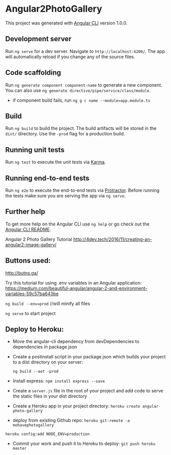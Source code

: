 # Angular2PhotoGallery

This project was generated with [Angular CLI](https://github.com/angular/angular-cli) version 1.0.0.

## Development server

Run `ng serve` for a dev server. Navigate to `http://localhost:4200/`. The app will automatically reload if you change any of the source files.

## Code scaffolding

Run `ng generate component component-name` to generate a new component. You can also use `ng generate directive/pipe/service/class/module`.

* if component build fails, run `ng g c name --module=app.module.ts`
## Build

Run `ng build` to build the project. The build artifacts will be stored in the `dist/` directory. Use the `-prod` flag for a production build.

## Running unit tests

Run `ng test` to execute the unit tests via [Karma](https://karma-runner.github.io).

## Running end-to-end tests

Run `ng e2e` to execute the end-to-end tests via [Protractor](http://www.protractortest.org/).
Before running the tests make sure you are serving the app via `ng serve`.

## Further help

To get more help on the Angular CLI use `ng help` or go check out the [Angular CLI README](https://github.com/angular/angular-cli/blob/master/README.md).

Angular 2 Photo Gallery Tutorial
http://4dev.tech/2016/11/creating-an-angular2-image-gallery/

## Buttons used:
http://butns.ga/

Try this tutorial for using .env variables in an Angular application:
https://medium.com/beautiful-angular/angular-2-and-environment-variables-59c57ba643be

`ng build --env=prod` //will minify all files

` ng serve ` to start project

## Deploy to Heroku:

* Move the angular-cli dependency from     devDependencies to dependencies in package.json

* Create a postinstall script in your package.json which builds your project to a dist directory on your server:

  ` ng build --aot -prod `

* Install express:
  ` npm install express --save `

* Create a `server.js` file in the root of your  project and add code to serve the static files in your dist directory

* Create a Heroku app in your project directory:
  ` heroku create angular-photo-gallery `

* deploy from existing Github repo:
    ` heroku git:remote -a mohavephotogallery `

` heroku config:add NODE_ENV=production `



* Commit your work and push it to Heroku to deploy:
  ` git push heroku master `

